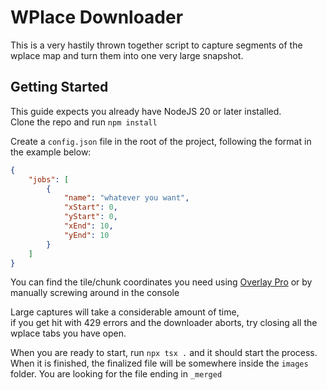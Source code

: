 # WPlace Downloader
This is a very hastily thrown together script to capture segments of the wplace map and turn them into one very large snapshot.

## Getting Started
This guide expects you already have NodeJS 20 or later installed.  
Clone the repo and run `npm install`  
  
Create a `config.json` file in the root of the project, following the format in the example below:  
```json
{
    "jobs": [
        {
            "name": "whatever you want",
            "xStart": 0,
            "yStart": 0,
            "xEnd": 10,
            "yEnd": 10
        }
    ]
}
```
You can find the tile/chunk coordinates you need using [Overlay Pro](https://greasyfork.org/en/scripts/545041-wplace-overlay-pro) or by manually screwing around in the console  
  
Large captures will take a considerable amount of time,  
if you get hit with 429 errors and the downloader aborts, try closing all the wplace tabs you have open.  
  
When you are ready to start, run `npx tsx .` and it should start the process.  
When it is finished, the finalized file will be somewhere inside the `images` folder. You are looking for the file ending in `_merged`
